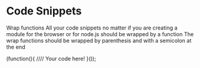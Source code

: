 Code Snippets
=============

Wrap functions
All your code snippets no matter if you are creating a module for the browser or for node.js should be wrapped by a function
The wrap functions should be wrapped by parenthesis and with a semicolon at the end

(function(){
	//// Your code here!
}());


